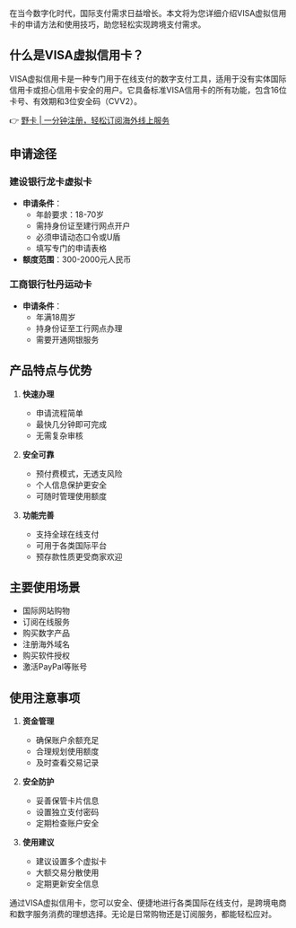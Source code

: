 在当今数字化时代，国际支付需求日益增长。本文将为您详细介绍VISA虚拟信用卡的申请方法和使用技巧，助您轻松实现跨境支付需求。

## 什么是VISA虚拟信用卡？

VISA虚拟信用卡是一种专门用于在线支付的数字支付工具，适用于没有实体国际信用卡或担心信用卡安全的用户。它具备标准VISA信用卡的所有功能，包含16位卡号、有效期和3位安全码（CVV2）。

👉 [野卡 | 一分钟注册，轻松订阅海外线上服务](https://bit.ly/bewildcard)

## 申请途径

### 建设银行龙卡虚拟卡
- **申请条件**：
  - 年龄要求：18-70岁
  - 需持身份证至建行网点开户
  - 必须申请动态口令或U盾
  - 填写专门的申请表格
- **额度范围**：300-2000元人民币

### 工商银行牡丹运动卡
- **申请条件**：
  - 年满18周岁
  - 持身份证至工行网点办理
  - 需要开通网银服务

## 产品特点与优势

1. **快速办理**
   - 申请流程简单
   - 最快几分钟即可完成
   - 无需复杂审核

2. **安全可靠**
   - 预付费模式，无透支风险
   - 个人信息保护更安全
   - 可随时管理使用额度

3. **功能完善**
   - 支持全球在线支付
   - 可用于各类国际平台
   - 预存款性质更受商家欢迎

## 主要使用场景

- 国际网站购物
- 订阅在线服务
- 购买数字产品
- 注册海外域名
- 购买软件授权
- 激活PayPal等账号

## 使用注意事项

1. **资金管理**
   - 确保账户余额充足
   - 合理规划使用额度
   - 及时查看交易记录

2. **安全防护**
   - 妥善保管卡片信息
   - 设置独立支付密码
   - 定期检查账户安全

3. **使用建议**
   - 建议设置多个虚拟卡
   - 大额交易分散使用
   - 定期更新安全信息

通过VISA虚拟信用卡，您可以安全、便捷地进行各类国际在线支付，是跨境电商和数字服务消费的理想选择。无论是日常购物还是订阅服务，都能轻松应对。